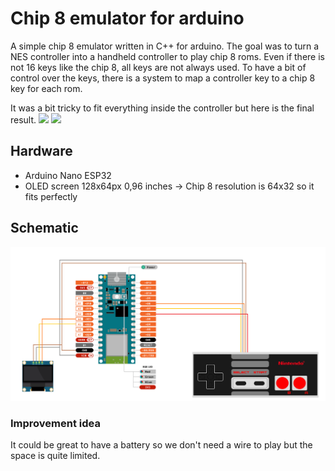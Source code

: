 # Chip 8 emulator for arduino

A simple chip 8 emulator written in C++ for arduino.
The goal was to turn a NES controller into a handheld controller to play chip 8 roms.
Even if there is not 16 keys like the chip 8, all keys are not always used.
To have a bit of control over the keys, there is a system to map a controller key to a chip 8 key for each rom.

It was a bit tricky to fit everything inside the controller but here is the final result.
![](/images/device.png)
![](/images/device.gif)

## Hardware
- Arduino Nano ESP32
- OLED screen 128x64px 0,96 inches -> Chip 8 resolution is 64x32 so it fits perfectly

## Schematic
![](/images/schematic.png)

### Improvement idea
It could be great to have a battery so we don't need a wire to play but the space is quite limited.
